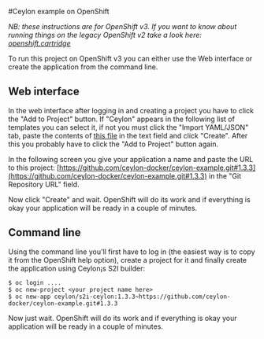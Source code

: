 #Ceylon example on OpenShift

*NB: these instructions are for OpenShift v3. If you want to know about running things on the legacy OpenShift v2 take a look here: [openshift.cartridge](https://github.com/ceylon/openshift-cartridge)*

To run this project on OpenShift v3 you can either use the Web interface or create the application from the command line.

## Web interface

In the web interface after logging in and creating a project you have to click the "Add to Project" button. If "Ceylon" appears in the following list of templates you can select it, if not you must click the "Import YAML/JSON" tab, paste the contents of [this file]() in the text field and click "Create". After this you probably have to click the "Add to Project" button again.

In the following screen you give your application a name and paste the URL to this project: [https://github.com/ceylon-docker/ceylon-example.git#1.3.3](https://github.com/ceylon-docker/ceylon-example.git#1.3.3) in the "Git Repository URL" field.

Now click "Create" and wait. OpenShift will do its work and if everything is okay your application will be ready in a couple of minutes.
 
## Command line

Using the command line you'll first have to log in (the easiest way is to copy it from the OpenShift help option), create a project for it and finally create the application using Ceylon¡s S2I builder:


```shell
$ oc login ....
$ oc new-project <your project name here>
$ oc new-app ceylon/s2i-ceylon:1.3.3~https://github.com/ceylon-docker/ceylon-example.git#1.3.3
```

Now just wait. OpenShift will do its work and if everything is okay your application will be ready in a couple of minutes.
